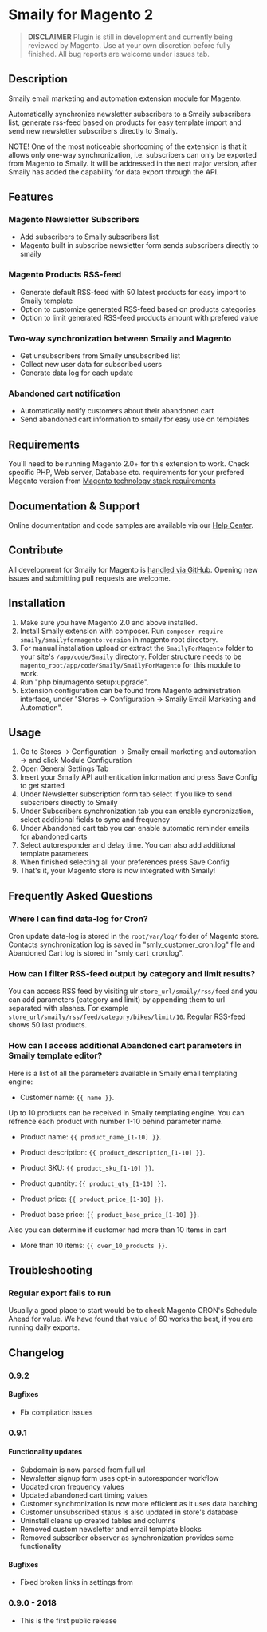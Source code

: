 # Smaily for Magento 2

> **DISCLAIMER**
> Plugin is still in development and currently being reviewed by Magento. Use at your own discretion before fully finished. All bug reports are welcome under issues tab.

## Description

Smaily email marketing and automation extension module for Magento.

Automatically synchronize newsletter subscribers to a Smaily subscribers list, generate rss-feed based on products for easy template import and send new newsletter subscribers directly to Smaily.

NOTE! One of the most noticeable shortcoming of the extension is that it allows only one-way synchronization, i.e. subscribers can only be exported from Magento to Smaily. It will be addressed in the next major version, after Smaily has added the capability for data export through the API.

## Features

### Magento Newsletter Subscribers

- Add subscribers to Smaily subscribers list
- Magento built in subscribe newsletter form sends subscribers directly to smaily

### Magento Products RSS-feed

- Generate default RSS-feed with 50 latest products for easy import to Smaily template
- Option to customize generated RSS-feed based on products categories
- Option to limit generated RSS-feed products amount with prefered value

### Two-way synchronization between Smaily and Magento

- Get unsubscribers from Smaily unsubscribed list
- Collect new user data for subscribed users
- Generate data log for each update

### Abandoned cart notification

- Automatically notify customers about their abandoned cart
- Send abandoned cart information to smaily for easy use on templates

## Requirements

You'll need to be running Magento 2.0+ for this extension to work. Check specific PHP, Web server, Database etc. requirements for your prefered Magento version from [Magento technology stack requirements](https://devdocs.magento.com/guides/v2.0/install-gde/system-requirements-tech.html)

## Documentation & Support

Online documentation and code samples are available via our [Help Center](http://help.smaily.com/en/support/home).

## Contribute

All development for Smaily for Magento is [handled via GitHub](https://github.com/sendsmaily/smaily-magento-extension). Opening new issues and submitting pull requests are welcome.

## Installation

1. Make sure you have Magento 2.0 and above installed.
2. Install Smaily extension with composer. Run `composer require smaily/smailyformagento:version` in magento root directory.
3. For manual installation upload or extract the `SmailyForMagento` folder to your site's `/app/code/Smaily` directory. Folder structure needs to be `magento_root/app/code/Smaily/SmailyForMagento` for this module to work.
4. Run "php bin/magento setup:upgrade".
5. Extension configuration can be found from Magento administration interface, under "Stores → Configuration → Smaily Email Marketing and Automation".

## Usage

1. Go to Stores -> Configuration -> Smaily email marketing and automation -> and click Module Configuration
2. Open General Settings Tab
3. Insert your Smaily API authentication information and press Save Config to get started
4. Under Newsletter subscription form tab select if you like to send subscribers directly to Smaily
5. Under Subscribers synchronization tab you can enable syncronization, select additional fields to sync and frequency
6. Under Abandoned cart tab you can enable automatic reminder emails for abandoned carts
7. Select autoresponder and delay time. You can also add additional template parameters
8. When finished selecting all your preferences press Save Config
9. That's it, your Magento store is now integrated with Smaily!

## Frequently Asked Questions

### Where I can find data-log for Cron?

Cron update data-log is stored in the `root/var/log/` folder of Magento store. Contacts synchronization log is saved in "smly_customer_cron.log" file and Abandoned Cart log is stored in "smly_cart_cron.log".

### How can I filter RSS-feed output by category and limit results?

You can access RSS feed by visiting ulr `store_url/smaily/rss/feed` and you can add parameters (category and limit) by appending them to url separated with slashes. For example `store_url/smaily/rss/feed/category/bikes/limit/10`. Regular RSS-feed shows 50 last products.

### How can I access additional Abandoned cart parameters in Smaily template editor?

Here is a list of all the parameters available in Smaily email templating engine:

- Customer name: `{{ name }}`.

Up to 10 products can be received in Smaily templating engine. You can refrence each product with number 1-10 behind parameter name.

- Product name: `{{ product_name_[1-10] }}`.

- Product description: `{{ product_description_[1-10] }}`.

- Product SKU: `{{ product_sku_[1-10] }}`.

- Product quantity: `{{ product_qty_[1-10] }}`.

- Product price: `{{ product_price_[1-10] }}`.

- Product base price: `{{ product_base_price_[1-10] }}`.

Also you can determine if customer had more than 10 items in cart

- More than 10 items: `{{ over_10_products }}`.

## Troubleshooting

### Regular export fails to run

Usually a good place to start would be to check Magento CRON's Schedule Ahead for value. We have found that value of 60 works the best, if you are running daily exports.

## Changelog

### 0.9.2

#### Bugfixes

- Fix compilation issues

### 0.9.1

#### Functionality updates

- Subdomain is now parsed from full url
- Newsletter signup form uses opt-in autoresponder workflow
- Updated cron frequency values
- Updated abandoned cart timing values
- Customer synchronization is now more efficient as it uses data batching
- Customer unsubscribed status is also updated in store's database
- Uninstall cleans up created tables and columns
- Removed custom newsletter and email template blocks
- Removed subscriber observer as synchronization provides same functionality

#### Bugfixes

- Fixed broken links in settings from

### 0.9.0 - 2018

- This is the first public release

